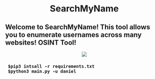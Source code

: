 <div align="center"> <h1> SearchMyName </h1></div>
<h2> Welcome to SearchMyName! This tool allows you to enumerate usernames across many websites! OSINT Tool! </h2>
<div align="center"> <img src="https://www.einvestigator.com/wp-content/uploads/2018/08/open-source-intelligence.jpg"></div>
<div>
  <h3>
<code> $pip3 intsall -r requirements.txt </code><br>
<code> $python3 main.py -u daniel </code>
  </h3>
</div>
